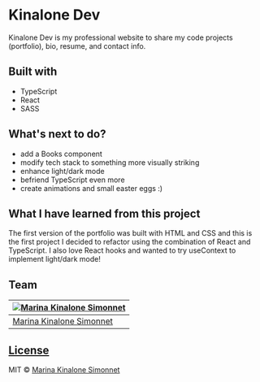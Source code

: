 # Kinalone Dev

Kinalone Dev is my professional website to share my code projects (portfolio), bio, resume, and contact info.

## Built with 
- TypeScript
- React
- SASS
## What's next to do?
- add a Books component
- modify tech stack to something more visually striking
- enhance light/dark mode
- befriend TypeScript even more
- create animations and small easter eggs :)
## What I have learned from this project
The first version of the portfolio was built with HTML and CSS and this is the first project I decided to refactor using the combination of React and TypeScript. I also love React hooks and wanted to try useContext to implement light/dark mode!
## Team

[![Marina Kinalone Simonnet](https://avatars.githubusercontent.com/u/63544936?v=3&s=144)](https://github.com/marinakinalone) |
---|
[Marina Kinalone Simonnet](https://github.com/marinakinalone) |

## [License](https://github.com/marinakinalone/kinalonedev/blob/main/LICENSE.txt)

MIT © [Marina Kinalone Simonnet](https://github.com/marinakinalone)
